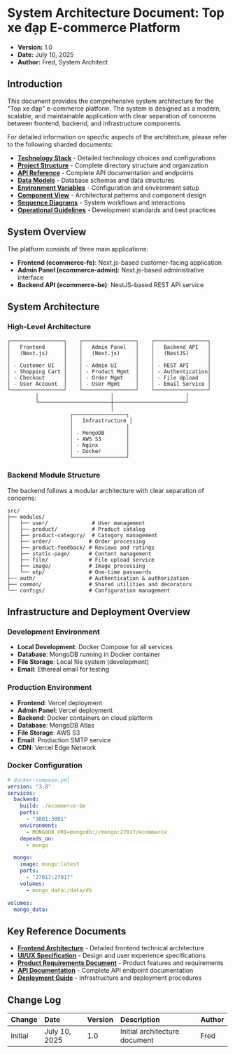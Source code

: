 # System Architecture Document: Top xe đạp E-commerce Platform

- **Version:** 1.0
- **Date:** July 10, 2025
- **Author:** Fred, System Architect

## Introduction

This document provides the comprehensive system architecture for the "Top xe đạp" e-commerce platform. The system is designed as a modern, scalable, and maintainable application with clear separation of concerns between frontend, backend, and infrastructure components.

For detailed information on specific aspects of the architecture, please refer to the following sharded documents:

- **[Technology Stack](tech-stack.md)** - Detailed technology choices and configurations
- **[Project Structure](project-structure.md)** - Complete directory structure and organization
- **[API Reference](api-reference.md)** - Complete API documentation and endpoints
- **[Data Models](data-models.md)** - Database schemas and data structures
- **[Environment Variables](environment-vars.md)** - Configuration and environment setup
- **[Component View](component-view.md)** - Architectural patterns and component design
- **[Sequence Diagrams](sequence-diagrams.md)** - System workflows and interactions
- **[Operational Guidelines](operational-guidelines.md)** - Development standards and best practices

## System Overview

The platform consists of three main applications:

- **Frontend (ecommerce-fe)**: Next.js-based customer-facing application
- **Admin Panel (ecommerce-admin)**: Next.js-based administrative interface
- **Backend API (ecommerce-be)**: NestJS-based REST API service

## System Architecture

### High-Level Architecture

```plaintext
┌─────────────────┐    ┌─────────────────┐    ┌─────────────────┐
│   Frontend      │    │   Admin Panel   │    │   Backend API   │
│   (Next.js)     │    │   (Next.js)     │    │   (NestJS)      │
│                 │    │                 │    │                 │
│ - Customer UI   │    │ - Admin UI      │    │ - REST API      │
│ - Shopping Cart │    │ - Product Mgmt  │    │ - Authentication│
│ - Checkout      │    │ - Order Mgmt    │    │ - File Upload   │
│ - User Account  │    │ - User Mgmt     │    │ - Email Service │
└─────────────────┘    └─────────────────┘    └─────────────────┘
         │                       │                       │
         └───────────────────────┼───────────────────────┘
                                 │
                    ┌─────────────────┐
                    │   Infrastructure │
                    │                 │
                    │ - MongoDB       │
                    │ - AWS S3        │
                    │ - Nginx         │
                    │ - Docker        │
                    └─────────────────┘
```

### Backend Module Structure

The backend follows a modular architecture with clear separation of concerns:

```plaintext
src/
├── modules/
│   ├── user/              # User management
│   ├── product/           # Product catalog
│   ├── product-category/  # Category management
│   ├── order/            # Order processing
│   ├── product-feedback/ # Reviews and ratings
│   ├── static-page/      # Content management
│   ├── file/             # File upload service
│   ├── image/            # Image processing
│   └── otp/              # One-time passwords
├── auth/                 # Authentication & authorization
├── common/               # Shared utilities and decorators
└── configs/              # Configuration management
```

## Infrastructure and Deployment Overview

### Development Environment

- **Local Development**: Docker Compose for all services
- **Database**: MongoDB running in Docker container
- **File Storage**: Local file system (development)
- **Email**: Ethereal email for testing

### Production Environment

- **Frontend**: Vercel deployment
- **Admin Panel**: Vercel deployment
- **Backend**: Docker containers on cloud platform
- **Database**: MongoDB Atlas
- **File Storage**: AWS S3
- **Email**: Production SMTP service
- **CDN**: Vercel Edge Network

### Docker Configuration

```yaml
# docker-compose.yml
version: "3.8"
services:
  backend:
    build: ./ecommerce-be
    ports:
      - "3001:3001"
    environment:
      - MONGODB_URI=mongodb://mongo:27017/ecommerce
    depends_on:
      - mongo

  mongo:
    image: mongo:latest
    ports:
      - "27017:27017"
    volumes:
      - mongo_data:/data/db

volumes:
  mongo_data:
```

## Key Reference Documents

- **[Frontend Architecture](font-end-architecture.md)** - Detailed frontend technical architecture
- **[UI/UX Specification](front-end-spec.md)** - Design and user experience specifications
- **[Product Requirements Document](prd.md)** - Product features and requirements
- **[API Documentation](api-reference.md)** - Complete API endpoint documentation
- **[Deployment Guide](deployment.md)** - Infrastructure and deployment procedures

## Change Log

| Change  | Date          | Version | Description                   | Author |
| :------ | :------------ | :------ | :---------------------------- | :----- |
| Initial | July 10, 2025 | 1.0     | Initial architecture document | Fred   |
